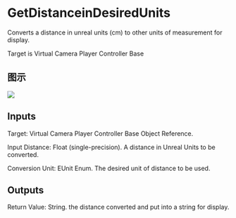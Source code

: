 # GetDistanceinDesiredUnits

Converts a distance in unreal units (cm) to other units of measurement for display.

Target is Virtual Camera Player Controller Base

## 图示

![]($-20221218-21280682.png)

## Inputs

Target: Virtual Camera Player Controller Base Object Reference.

Input Distance: Float (single-precision). A distance in Unreal Units to be converted.

Conversion Unit: EUnit Enum. The desired unit of distance to be used.  

## Outputs

Return Value: String. the distance converted and put into a string for display.

